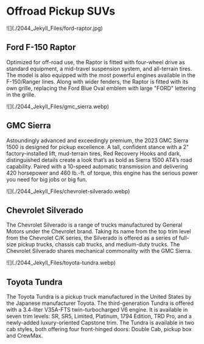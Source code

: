 <div class="w3-container w3-gray">

# Offroad Pickup SUVs

</div>

<div class="w3-content">

<div class="w3-row w3-margin">

<div class="w3-third">![](./2044_Jekyll_Files/ford-raptor.jpg)</div>

<div class="w3-twothird w3-container">

## Ford F-150 Raptor

Optimized for off-road use, the Raptor is fitted with four-wheel drive as standard equipment, a mid-travel suspension system, and all-terrain tires. The model is also equipped with the most powerful engines available in the F-150/Ranger lines. Along with wider fenders, the Raptor is fitted with its own grille, replacing the Ford Blue Oval emblem with large "FORD" lettering in the grille.

</div>

</div>

<div class="w3-row w3-margin">

<div class="w3-third">![](./2044_Jekyll_Files/gmc_sierra.webp)</div>

<div class="w3-twothird w3-container">

## GMC Sierra

Astoundingly advanced and exceedingly premium, the 2023 GMC Sierra 1500 is designed for pickup excellence. A tall, confident stance with a 2" factory-installed lift, mud-terrain tires, Red Recovery Hooks and dark, distinguished details create a look that’s as bold as Sierra 1500 AT4’s road capability. Paired with a 10-speed automatic transmission and delivering 420 horsepower and 460 lb.-ft. of torque, this engine has the serious power you need for big jobs or big fun.

</div>

</div>

<div class="w3-row w3-margin">

<div class="w3-third">
![](./2044_Jekyll_Files/chevrolet-silverado.webp)

<div class="w3-twothird w3-container">

## Chevrolet Silverado

The Chevrolet Silverado is a range of trucks manufactured by General Motors under the Chevrolet brand. Taking its name from the top trim level from the Chevrolet C/K series, the Silverado is offered as a series of full-size pickup trucks, chassis cab trucks, and medium-duty trucks. The Chevrolet Silverado shares mechanical commonality with the GMC Sierra.

</div>

</div>

<div class="w3-row w3-margin">

<div class="w3-third">![](./2044_Jekyll_Files/toyota-tundra.webp)</div>

<div class="w3-twothird w3-container">

## Toyota Tundra

The Toyota Tundra is a pickup truck manufactured in the United States by the Japanese manufacturer Toyota. The third-generation Tundra is offered with a 3.4-liter V35A-FTS twin-turbocharged V6 engine. It is available in seven trim levels: SR, SR5, Limited, Platinum, 1794 Edition, TRD Pro, and a newly-added luxury-oriented Capstone trim. The Tundra is available in two cab styles, both offering four front-hinged doors: Double Cab, pickup box and CrewMax.

</div>

</div>

</div>
